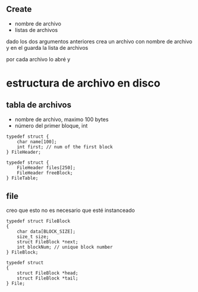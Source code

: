 # 

## Create

- nombre de archivo
- listas de archivos

dado los dos argumentos anteriores crea un archivo con nombre de archivo y en el guarda la lista de archivos

por cada archivo lo abré y


# estructura de archivo en disco

## tabla de archivos

- nombre de archivo, maximo 100 bytes
- número del primer bloque, int
```
typedef struct {
    char name[100];
    int first; // num of the first block
} FileHeader;

typedef struct {
    FileHeader files[250];
    FileHeader freeBlock;
} FileTable;
```

## file

creo que esto no es necesario que esté instanceado

```
typedef struct FileBlock
{
    char data[BLOCK_SIZE];
    size_t size;
    struct FileBlock *next;
    int blockNum; // unique block number
} FileBlock;

typedef struct
{
    struct FileBlock *head;
    struct FileBlock *tail;
} File;
```

